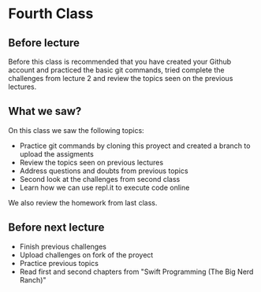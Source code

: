 # Fourth Class
## Before lecture
Before this class is recommended that you have created your Github account and practiced the basic git commands, tried complete the challenges from lecture 2 and review the topics seen on the previous lectures.
## What we saw?
On this class we saw the following topics:
- Practice git commands by cloning this proyect and created a branch to upload the assigments
- Review the topics seen on previous lectures
- Address questions and doubts from previous topics
- Second look at the challenges from second class
- Learn how we can use repl.it to execute code online 

We also review the homework from last class.

## Before next lecture
- Finish previous challenges
- Upload challenges on fork of the proyect
- Practice previous topics 
- Read first and second chapters from "Swift Programming (The Big Nerd Ranch)"

